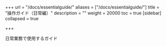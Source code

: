 +++
url = "/docs/essentialguide/"
aliases = ["/docs/essentialguide/"]
title = "操作ガイド（日常編）"
description = ""
weight = 20000
toc = true
[sidebar]
collapsed = true

+++

日常業務で使用するガイド

